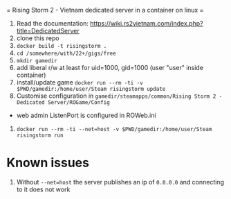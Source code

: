 = Rising Storm 2 - Vietnam dedicated server in a container on linux =

1. Read the documentation: https://wiki.rs2vietnam.com/index.php?title=DedicatedServer
1. clone this repo
1. `docker build -t risingstorm .`
1. `cd /somewhere/with/22+/gigs/free`
1. `mkdir gamedir`
1. add liberal r/w at least for uid=1000, gid=1000 (user "user" inside container)
1. install/update game `docker run --rm -ti -v $PWD/gamedir:/home/user/Steam risingstorm update`
1. Customise configuration in `gamedir/steamapps/common/Rising Storm 2 - Dedicated Server/ROGame/Config`
  * web admin ListenPort is configured in ROWeb.ini
1. `docker run --rm -ti --net=host -v $PWD/gamedir:/home/user/Steam risingstorm run`

# Known issues

1. Without `--net=host` the server publishes an ip of `0.0.0.0` and connecting to it does not work
